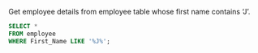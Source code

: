 Get employee details from employee table whose first name contains ‘J’.

```sql
SELECT *
FROM employee
WHERE First_Name LIKE '%J%';

```
